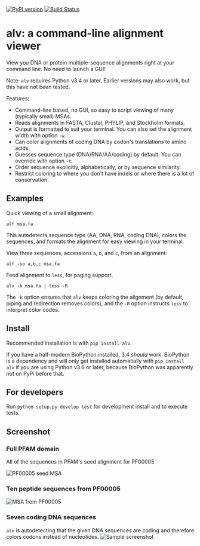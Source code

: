[![PyPI version](https://badge.fury.io/py/alv.svg)](https://badge.fury.io/py/alv) 
[![Build Status](https://travis-ci.org/arvestad/alv.svg?branch=master)](https://travis-ci.org/arvestad/alv)
# alv: a command-line alignment viewer

View you DNA or protein multiple-sequence alignments right at your command line. No need to launch a
GUI!

Note: `alv` requires Python v3.4 or later. Earlier versions may also work, but this have not been tested.

Features:

* Command-line based, no GUI, so easy to script viewing of many (typically small) MSAs.
* Reads alignments in FASTA, Clustal, PHYLIP, and Stockholm formats. 
* Output is formatted to suit your terminal. You can also set the alignment width with option `-w`.
* Can color alignments of coding DNA by codon's translations to amino acids.
* Guesses sequence type (DNA/RNA/AA/coding) by default. You can override with option `-t`.
* Order sequence explicitly, alphabetically, or by sequence similarity.
* Restrict coloring to where you don't have indels or where there is a lot of conservation.

## Examples

Quick viewing of a small alignment:
```
alf msa.fa
```
This autodetects sequence type (AA, DNA, RNA, coding DNA), colors the sequences, and formats the
alignment for easy viewing in your terminal.

View three sequences, accessions `a`, `b`, and `c`, from an alignment:
```
alf -so a,b,c msa.fa
```

Feed alignment to `less`, for paging support.
```
alv -k msa.fa | less -R
```
The `-k` option ensures that `alv` keeps coloring the alignment (by default, piping
and redirection removes colors), and the `-R` option instructs `less` to interpret color codes.

## Install

Recommended installation is with `pip install alv`.

If you have a half-modern BioPython installed, 3.4 _should_ work. 
BioPython is a dependency and will only get installed automatially with `pip install alv`
if you are using Python v3.6 or later, because BioPython was apparently not on PyPi before that.

## For developers

Run `python setup.py develop test` for development install and to execute tests.

## Screenshot

### Full PFAM domain

All of the sequences in PFAM's seed alignment for PF00005

![PF00005 seed MSA](https://github.com/arvestad/alv/blob/master/doc/screenshot_PF00005.png)

### Ten peptide sequences from PF00005

![MSA from PF00005](https://github.com/arvestad/alv/blob/master/doc/screenshot_1.png)

### Seven coding DNA sequences

`alv` is autodetecting that the given DNA sequences are coding and therefore colors codons instead
of nucleotides.
![Sample screenshot](https://github.com/arvestad/alv/blob/master/doc/screenshot_2.png)
